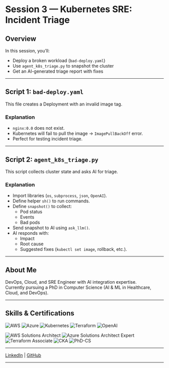# Session 3 — Kubernetes SRE: Incident Triage

## Overview
In this session, you’ll:
- Deploy a broken workload (`bad-deploy.yaml`)
- Use `agent_k8s_triage.py` to snapshot the cluster
- Get an AI-generated triage report with fixes

---

## Script 1: `bad-deploy.yaml`

This file creates a Deployment with an invalid image tag.

### Explanation
- `nginx:0.0` does not exist.
- Kubernetes will fail to pull the image → `ImagePullBackOff` error.
- Perfect for testing incident triage.

---

## Script 2: `agent_k8s_triage.py`

This script collects cluster state and asks AI for triage.

### Explanation
- Import libraries (`os`, `subprocess`, `json`, `OpenAI`).
- Define helper `sh()` to run commands.
- Define `snapshot()` to collect:
  - Pod status
  - Events
  - Bad pods
- Send snapshot to AI using `ask_llm()`.
- AI responds with:
  - Impact
  - Root cause
  - Suggested fixes (`kubectl set image`, rollback, etc.).


---

## About Me  

DevOps, Cloud, and SRE Engineer with AI integration expertise.  
Currently pursuing a PhD in Computer Science (AI & ML in Healthcare, Cloud, and DevOps).  

---

## Skills & Certifications  

![AWS](https://img.shields.io/badge/AWS-orange?logo=amazon-aws&logoColor=white)
![Azure](https://img.shields.io/badge/Azure-blue?logo=microsoft-azure&logoColor=white)
![Kubernetes](https://img.shields.io/badge/Kubernetes-326ce5?logo=kubernetes&logoColor=white)
![Terraform](https://img.shields.io/badge/Terraform-844FBA?logo=terraform&logoColor=white)
![OpenAI](https://img.shields.io/badge/AI-OpenAI-412991?logo=openai&logoColor=white)

![AWS Solutions Architect](https://img.shields.io/badge/Cert-AWS%20SA-orange?logo=amazon-aws&logoColor=white)
![Azure Solutions Architect Expert](https://img.shields.io/badge/Cert-Azure%20SA%20Expert-blue?logo=microsoft-azure&logoColor=white)
![Terraform Associate](https://img.shields.io/badge/Cert-Terraform%20Assoc-844FBA?logo=terraform&logoColor=white)
![CKA](https://img.shields.io/badge/Cert-CKA-326ce5?logo=kubernetes&logoColor=white)
![PhD-CS](https://img.shields.io/badge/PhD-CS%20(In%20Progress)-lightgrey)

---

[LinkedIn](https://linkedin.com/in/ready2assist) | [GitHub](https://github.com/Here2ServeU)

---
